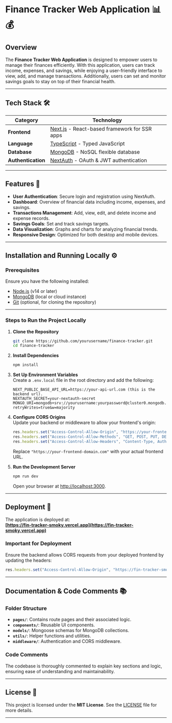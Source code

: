 

# Finance Tracker Web Application 📊💰

## Overview  
The **Finance Tracker Web Application** is designed to empower users to manage their finances efficiently. With this application, users can track income, expenses, and savings, while enjoying a user-friendly interface to view, add, and manage transactions. Additionally, users can set and monitor savings goals to stay on top of their financial health.

---

## Tech Stack 🛠️  

| **Category**        | **Technology**                                                      |
|----------------------|--------------------------------------------------------------------|
| **Frontend**         | [Next.js](https://nextjs.org/) - React-based framework for SSR apps |
| **Language**         | [TypeScript](https://www.typescriptlang.org/) - Typed JavaScript   |
| **Database**         | [MongoDB](https://www.mongodb.com/) - NoSQL flexible database      |
| **Authentication**   | [NextAuth](https://next-auth.js.org/) - OAuth & JWT authentication |

---

## Features 🚀  
- **User Authentication**: Secure login and registration using NextAuth.  
- **Dashboard**: Overview of financial data including income, expenses, and savings.  
- **Transactions Management**: Add, view, edit, and delete income and expense records.  
- **Savings Goals**: Set and track savings targets.  
- **Data Visualization**: Graphs and charts for analyzing financial trends.  
- **Responsive Design**: Optimized for both desktop and mobile devices.  

---

## Installation and Running Locally ⚙️  

### Prerequisites  
Ensure you have the following installed:  
- [Node.js](https://nodejs.org/) (v14 or later)  
- [MongoDB](https://www.mongodb.com/try/download/community) (local or cloud instance)  
- [Git](https://git-scm.com/) (optional, for cloning the repository)  

---

### Steps to Run the Project Locally  

1. **Clone the Repository**  
   ```bash
   git clone https://github.com/yourusername/finance-tracker.git
   cd finance-tracker
   ```

2. **Install Dependencies**  
   ```bash
   npm install
   ```

3. **Set Up Environment Variables**  
   Create a `.env.local` file in the root directory and add the following:  
   ```env
   NEXT_PUBLIC_BASE_API_URL=https://your-api-url.com (this is the backend url).
   NEXTAUTH_SECRET=your-nextauth-secret
   MONGO_URI=mongodb+srv://yourusername:yourpassword@cluster0.mongodb.net/FinanceTracker?retryWrites=true&w=majority
   ```

4. **Configure CORS Origins**  
   Update your backend or middleware to allow your frontend's origin:  
   ```javascript
   res.headers.set("Access-Control-Allow-Origin", "https://your-frontend-domain.com");
   res.headers.set("Access-Control-Allow-Methods", "GET, POST, PUT, DELETE, OPTIONS");
   res.headers.set("Access-Control-Allow-Headers", "Content-Type, Authorization");
   ```  
   Replace `"https://your-frontend-domain.com"` with your actual frontend URL.

5. **Run the Development Server**  
   ```bash
   npm run dev
   ```  
   Open your browser at [http://localhost:3000](http://localhost:3000).

---

## Deployment 🚀  
The application is deployed at:  
**[https://fin-tracker-smoky.vercel.app](https://fin-tracker-smoky.vercel.app)**  

### Important for Deployment  
Ensure the backend allows CORS requests from your deployed frontend by updating the headers:  
```javascript
res.headers.set("Access-Control-Allow-Origin", "https://fin-tracker-smoky.vercel.app");
```

---

## Documentation & Code Comments 📚  

### Folder Structure  
- **`pages/`**: Contains route pages and their associated logic.  
- **`components/`**: Reusable UI components.  
- **`models/`**: Mongoose schemas for MongoDB collections.  
- **`utils/`**: Helper functions and utilities.  
- **`middleware/`**: Authentication and CORS middleware.  

### Code Comments  
The codebase is thoroughly commented to explain key sections and logic, ensuring ease of understanding and maintainability.

---

## License 📝  
This project is licensed under the **MIT License**. See the [LICENSE](./LICENSE) file for more details.

---


